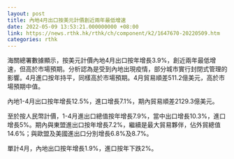 ```yaml
---
layout: post
title: 內地4月出口按美元計價創近兩年最低增速
date: 2022-05-09 13:53:21.000000000 +08:00
link: https://news.rthk.hk/rthk/ch/component/k2/1647670-20220509.htm
categories: rthk
---
```


海關總署數據顯示，按美元計價內地4月出口按年增長3.9%，創近兩年最低增速，但高於市場預期。分析認為是受到內地出現疫情，部分城市實行封閉式管理的影響。4月進口按年持平，同樣高於市場預期。4月貿易順差511.2億美元，高於市場預期中值。

內地1-4月出口按年增長12.5%，進口增長7.1%，期內貿易順差2129.3億美元。

至於按人民幣計價，1-4月進出口總值按年增長7.9%，當中出口增長10.3%，進口增長5%。期內與東盟進出口按年增長7.2%，繼續是最大貿易夥伴，佔外貿總值14.6%；與歐盟及美國進出口分別增長6.8%及8.7%。

單計4月，內地出口按年增長1.9%，進口按年下跌2%。
